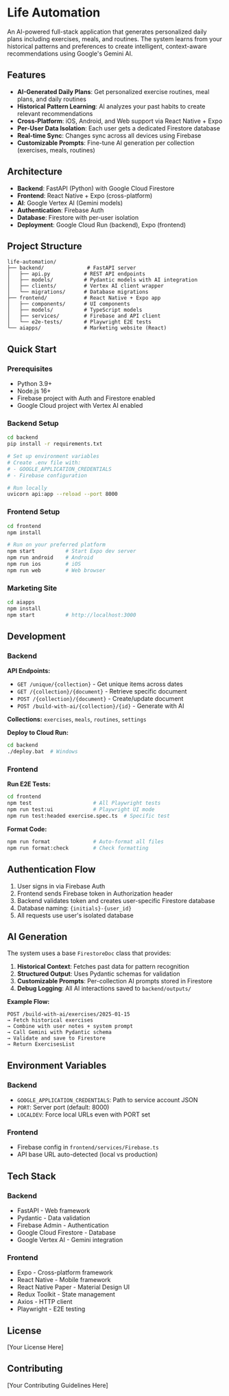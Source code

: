 # Life Automation

An AI-powered full-stack application that generates personalized daily plans including exercises, meals, and routines. The system learns from your historical patterns and preferences to create intelligent, context-aware recommendations using Google's Gemini AI.

## Features

- **AI-Generated Daily Plans**: Get personalized exercise routines, meal plans, and daily routines
- **Historical Pattern Learning**: AI analyzes your past habits to create relevant recommendations
- **Cross-Platform**: iOS, Android, and Web support via React Native + Expo
- **Per-User Data Isolation**: Each user gets a dedicated Firestore database
- **Real-time Sync**: Changes sync across all devices using Firebase
- **Customizable Prompts**: Fine-tune AI generation per collection (exercises, meals, routines)

## Architecture

- **Backend**: FastAPI (Python) with Google Cloud Firestore
- **Frontend**: React Native + Expo (cross-platform)
- **AI**: Google Vertex AI (Gemini models)
- **Authentication**: Firebase Auth
- **Database**: Firestore with per-user isolation
- **Deployment**: Google Cloud Run (backend), Expo (frontend)

## Project Structure

```
life-automation/
├── backend/              # FastAPI server
│   ├── api.py           # REST API endpoints
│   ├── models/          # Pydantic models with AI integration
│   ├── clients/         # Vertex AI client wrapper
│   └── migrations/      # Database migrations
├── frontend/            # React Native + Expo app
│   ├── components/      # UI components
│   ├── models/          # TypeScript models
│   ├── services/        # Firebase and API client
│   └── e2e-tests/       # Playwright E2E tests
└── aiapps/              # Marketing website (React)
```

## Quick Start

### Prerequisites

- Python 3.9+
- Node.js 16+
- Firebase project with Auth and Firestore enabled
- Google Cloud project with Vertex AI enabled

### Backend Setup

```bash
cd backend
pip install -r requirements.txt

# Set up environment variables
# Create .env file with:
# - GOOGLE_APPLICATION_CREDENTIALS
# - Firebase configuration

# Run locally
uvicorn api:app --reload --port 8000
```

### Frontend Setup

```bash
cd frontend
npm install

# Run on your preferred platform
npm start          # Start Expo dev server
npm run android    # Android
npm run ios        # iOS
npm run web        # Web browser
```

### Marketing Site

```bash
cd aiapps
npm install
npm start          # http://localhost:3000
```

## Development

### Backend

**API Endpoints:**
- `GET /unique/{collection}` - Get unique items across dates
- `GET /{collection}/{document}` - Retrieve specific document
- `POST /{collection}/{document}` - Create/update document
- `POST /build-with-ai/{collection}/{id}` - Generate with AI

**Collections:** `exercises`, `meals`, `routines`, `settings`

**Deploy to Cloud Run:**
```bash
cd backend
./deploy.bat  # Windows
```

### Frontend

**Run E2E Tests:**
```bash
cd frontend
npm test                    # All Playwright tests
npm run test:ui             # Playwright UI mode
npm run test:headed exercise.spec.ts  # Specific test
```

**Format Code:**
```bash
npm run format              # Auto-format all files
npm run format:check        # Check formatting
```

## Authentication Flow

1. User signs in via Firebase Auth
2. Frontend sends Firebase token in Authorization header
3. Backend validates token and creates user-specific Firestore database
4. Database naming: `{initials}-{user_id}`
5. All requests use user's isolated database

## AI Generation

The system uses a base `FirestoreDoc` class that provides:

1. **Historical Context**: Fetches past data for pattern recognition
2. **Structured Output**: Uses Pydantic schemas for validation
3. **Customizable Prompts**: Per-collection AI prompts stored in Firestore
4. **Debug Logging**: All AI interactions saved to `backend/outputs/`

**Example Flow:**
```
POST /build-with-ai/exercises/2025-01-15
→ Fetch historical exercises
→ Combine with user notes + system prompt
→ Call Gemini with Pydantic schema
→ Validate and save to Firestore
→ Return ExercisesList
```

## Environment Variables

### Backend
- `GOOGLE_APPLICATION_CREDENTIALS`: Path to service account JSON
- `PORT`: Server port (default: 8000)
- `LOCALDEV`: Force local URLs even with PORT set

### Frontend
- Firebase config in `frontend/services/Firebase.ts`
- API base URL auto-detected (local vs production)

## Tech Stack

### Backend
- FastAPI - Web framework
- Pydantic - Data validation
- Firebase Admin - Authentication
- Google Cloud Firestore - Database
- Google Vertex AI - Gemini integration

### Frontend
- Expo - Cross-platform framework
- React Native - Mobile framework
- React Native Paper - Material Design UI
- Redux Toolkit - State management
- Axios - HTTP client
- Playwright - E2E testing

## License

[Your License Here]

## Contributing

[Your Contributing Guidelines Here]
